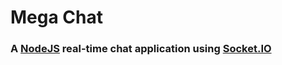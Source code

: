 # Mega Chat
### A [NodeJS](https://www.nodejs.org) real-time chat application using [Socket.IO](http://socket.io/)
